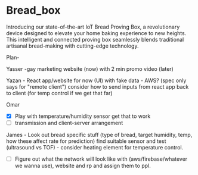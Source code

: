 # Bread_box
Introducing our state-of-the-art IoT Bread Proving Box, a revolutionary device designed to elevate your home baking experience to new heights. This intelligent and connected proving box seamlessly blends traditional artisanal bread-making with cutting-edge technology.  

Plan-

Yasser -gay marketing website (now) with 2 min promo video (later)

Yazan - React app/website for now (UI) with fake data - AWS? (spec only says for "remote client") consider how to send inputs from react app back to client (for temp control if we get that far)

Omar 
- [x] Play with temperature/humidity sensor get that to work 
- [ ] transmission and client-server arrangement

James - Look out bread specific stuff (type of bread, target humidity, temp, how these affect rate for prediction) find suitable sensor and test (ultrasound vs TOF) - consider heating element for temperature control.

- [ ] Figure out what the network will look like with (aws/firebase/whatever we wanna use), website and rp and assign them to ppl.
